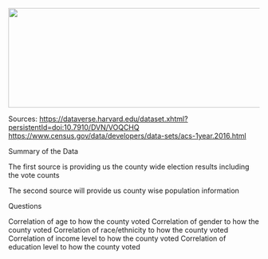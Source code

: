 <p align="center">
  <img width="600" height="200" src="GitHub/Images-Random/ElectionsResults.jfif?raw=true)">
</p>

Sources:
https://dataverse.harvard.edu/dataset.xhtml?persistentId=doi:10.7910/DVN/VOQCHQ
https://www.census.gov/data/developers/data-sets/acs-1year.2016.html


Summary of the Data

The first source is providing us the county wide election results including the vote counts

The second source will provide us county wise population information

Questions

Correlation of age to how the county voted
Correlation of gender to how the county voted
Correlation of race/ethnicity to how the county voted
Correlation of income level to how the county voted
Correlation of education level to how the county voted

